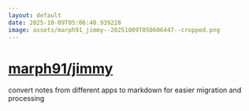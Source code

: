 ```yaml
---
layout: default
date: 2025-10-09T05:06:40.939228
image: assets/marph91_jimmy--20251009T050606447--cropped.png
---
```


# [marph91/jimmy](https://github.com/marph91/jimmy)

convert notes from different apps to markdown for easier migration and processing
